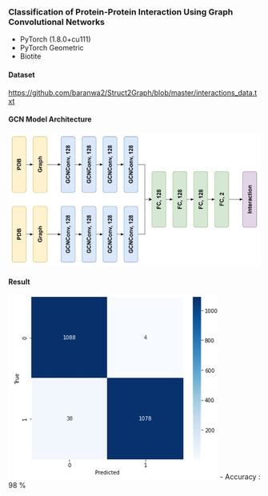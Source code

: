 ### Classification of Protein-Protein Interaction Using Graph Convolutional Networks

- PyTorch (1.8.0+cu111)
- PyTorch Geometric
- Biotite

#### Dataset

https://github.com/baranwa2/Struct2Graph/blob/master/interactions_data.txt

#### GCN Model Architecture
<img src="https://github.com/mhlee216/Protein_Protein_Interaction_Prediction_GCN/blob/main/Model_architecture.jpg">


#### Result
<img src="https://github.com/mhlee216/Protein_Protein_Interaction_Prediction_GCN/blob/main/Result.jpg">
- Accuracy : 98 %

